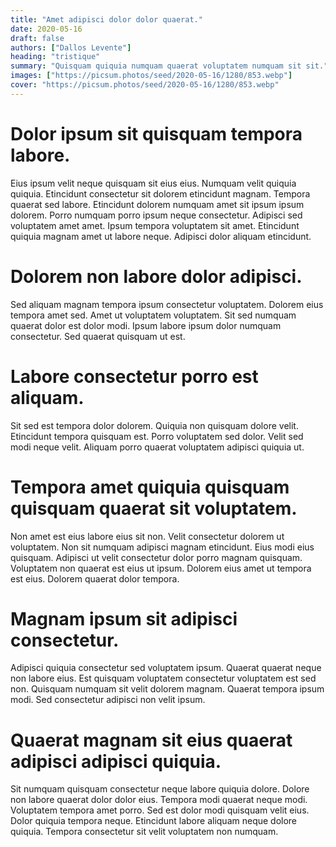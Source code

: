 ```yaml
---
title: "Amet adipisci dolor dolor quaerat."
date: 2020-05-16
draft: false 
authors: ["Dallos Levente"]
heading: "tristique"
summary: "Quisquam quiquia numquam quaerat voluptatem numquam sit sit."
images: ["https://picsum.photos/seed/2020-05-16/1280/853.webp"]
cover: "https://picsum.photos/seed/2020-05-16/1280/853.webp"
---
```

# Dolor ipsum sit quisquam tempora labore.        
Eius ipsum velit neque quisquam sit eius eius. Numquam velit quiquia quiquia. Etincidunt consectetur sit dolorem etincidunt magnam. Tempora quaerat sed labore. Etincidunt dolorem numquam amet sit ipsum ipsum dolorem. Porro numquam porro ipsum neque consectetur. Adipisci sed voluptatem amet amet. Ipsum tempora voluptatem sit amet. Etincidunt quiquia magnam amet ut labore neque. Adipisci dolor aliquam etincidunt.

# Dolorem non labore dolor adipisci.        
Sed aliquam magnam tempora ipsum consectetur voluptatem. Dolorem eius tempora amet sed. Amet ut voluptatem voluptatem. Sit sed numquam quaerat dolor est dolor modi. Ipsum labore ipsum dolor numquam consectetur. Sed quaerat quisquam ut est.

# Labore consectetur porro est aliquam.        
Sit sed est tempora dolor dolorem. Quiquia non quisquam dolore velit. Etincidunt tempora quisquam est. Porro voluptatem sed dolor. Velit sed modi neque velit. Aliquam porro quaerat voluptatem adipisci quiquia ut.

# Tempora amet quiquia quisquam quisquam quaerat sit voluptatem.        
Non amet est eius labore eius sit non. Velit consectetur dolorem ut voluptatem. Non sit numquam adipisci magnam etincidunt. Eius modi eius quisquam. Adipisci ut velit consectetur dolor porro magnam quisquam. Voluptatem non quaerat est eius ut ipsum. Dolorem eius amet ut tempora est eius. Dolorem quaerat dolor tempora.

# Magnam ipsum sit adipisci consectetur.        
Adipisci quiquia consectetur sed voluptatem ipsum. Quaerat quaerat neque non labore eius. Est quisquam voluptatem consectetur voluptatem est sed non. Quisquam numquam sit velit dolorem magnam. Quaerat tempora ipsum modi. Sed consectetur adipisci non velit ipsum.

# Quaerat magnam sit eius quaerat adipisci adipisci quiquia.        
Sit numquam quisquam consectetur neque labore quiquia dolore. Dolore non labore quaerat dolor dolor eius. Tempora modi quaerat neque modi. Voluptatem tempora amet porro. Sed est dolor modi quisquam velit eius. Dolor quiquia tempora neque. Etincidunt labore aliquam neque dolore quiquia. Tempora consectetur sit velit voluptatem non numquam.


